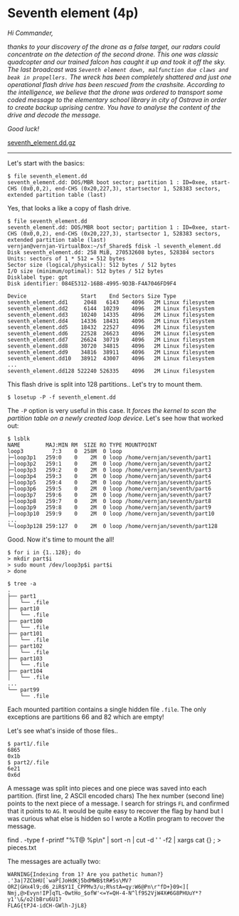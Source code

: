 # Seventh element (4p)
_Hi Commander,_

_thanks to your discovery of the drone as a false target, our radars could concentrate on the detection
of the second drone. This one was classic quadcopter and our trained falcon has caught it up and took
it off the sky. The last broadcast was `Seventh element down, malfunction due claws and beak in propellers.`
The wreck has been completely shattered and just one operational flash drive has been rescued from the
crashsite. According to the intelligence, we believe that the drone was ordered to transport some coded
message to the elementary school library in city of Ostrava in order to create backup uprising centre.
You have to analyse the content of the drive and decode the message._

_Good luck!_

[seventh_element.dd.gz](seventh_element.dd.gz)

---

Let's start with the basics:
```
$ file seventh_element.dd 
seventh_element.dd: DOS/MBR boot sector; partition 1 : ID=0xee, start-CHS (0x0,0,2), end-CHS (0x20,227,3), startsector 1, 528383 sectors, extended partition table (last)
```
Yes, that looks a like a copy of flash drive.

```
$ file seventh_element.dd 
seventh_element.dd: DOS/MBR boot sector; partition 1 : ID=0xee, start-CHS (0x0,0,2), end-CHS (0x20,227,3), startsector 1, 528383 sectors, extended partition table (last)
vernjan@vernjan-VirtualBox:~/sf_Shared$ fdisk -l seventh_element.dd 
Disk seventh_element.dd: 258 MiB, 270532608 bytes, 528384 sectors
Units: sectors of 1 * 512 = 512 bytes
Sector size (logical/physical): 512 bytes / 512 bytes
I/O size (minimum/optimal): 512 bytes / 512 bytes
Disklabel type: gpt
Disk identifier: 084E5312-16B8-4995-9D3B-F4A7046FD9F4

Device                 Start    End Sectors Size Type
seventh_element.dd1     2048   6143    4096   2M Linux filesystem
seventh_element.dd2     6144  10239    4096   2M Linux filesystem
seventh_element.dd3    10240  14335    4096   2M Linux filesystem
seventh_element.dd4    14336  18431    4096   2M Linux filesystem
seventh_element.dd5    18432  22527    4096   2M Linux filesystem
seventh_element.dd6    22528  26623    4096   2M Linux filesystem
seventh_element.dd7    26624  30719    4096   2M Linux filesystem
seventh_element.dd8    30720  34815    4096   2M Linux filesystem
seventh_element.dd9    34816  38911    4096   2M Linux filesystem
seventh_element.dd10   38912  43007    4096   2M Linux filesystem
...
seventh_element.dd128 522240 526335    4096   2M Linux filesystem
```

This flash drive is split into 128 partitions.. Let's try to mount them.
```
$ losetup -P -f seventh_element.dd
```
The `-P` option is very useful in this case. It _forces the kernel to scan the partition table on a newly created
loop device_. Let's see how that worked out:
``` 
$ lsblk
NAME        MAJ:MIN RM  SIZE RO TYPE MOUNTPOINT
loop3         7:3    0  258M  0 loop 
├─loop3p1   259:0    0    2M  0 loop /home/vernjan/seventh/part1
├─loop3p2   259:1    0    2M  0 loop /home/vernjan/seventh/part2
├─loop3p3   259:2    0    2M  0 loop /home/vernjan/seventh/part3
├─loop3p4   259:3    0    2M  0 loop /home/vernjan/seventh/part4
├─loop3p5   259:4    0    2M  0 loop /home/vernjan/seventh/part5
├─loop3p6   259:5    0    2M  0 loop /home/vernjan/seventh/part6
├─loop3p7   259:6    0    2M  0 loop /home/vernjan/seventh/part7
├─loop3p8   259:7    0    2M  0 loop /home/vernjan/seventh/part8
├─loop3p9   259:8    0    2M  0 loop /home/vernjan/seventh/part9
├─loop3p10  259:9    0    2M  0 loop /home/vernjan/seventh/part10
...
└─loop3p128 259:127  0    2M  0 loop /home/vernjan/seventh/part128
```
Good. Now it's time to mount the all!
```
$ for i in {1..128}; do
> mkdir part$i
> sudo mount /dev/loop3p$i part$i
> done
```

```
$ tree -a
.
├── part1
│   └── .file
├── part10
│   └── .file
├── part100
│   └── .file
├── part101
│   └── .file
├── part102
│   └── .file
├── part103
│   └── .file
├── part104
│   └── .file
...
└── part99
    └── .file
```

Each mounted partition contains a single hidden file `.file`. The only exceptions are partitions 66 and 82
which are empty!

Let's see what's inside of those files..
```
$ part1/.file
6865
0x1b
$ part2/.file
6e21
0x6d
```

A message was split into pieces and one piece was saved into each partition. 
(first line, 2 ASCII encoded chars)
The hex number (second line) points to the next piece of a message. I search for strings `FL` and confirmed that it
points to `AG`. It would be quite easy to recover the flag by hand but I was curious what else is hidden
so I wrote a Kotlin program to recover the message.

find . -type f -printf "%T@ %p\n" | sort -n | cut -d ' ' -f2 | xargs cat {} \; > pieces.txt


The messages are actually two:
```
WARNING{Indexing from 1? Are you pathetic human?} .'3a|7ZCbHU[`waP[JoHdKj5bdMWB$tR#5s\MV?ORZ|GHx4l9;d6_2iR$Y1I_CPPMv3/u;R%stA=qy:W6@Pn\r"fD+}09<][ Nmj,@>Evyn!IP]qTL-0wtHo_$ofW'<=Y=QH-4-N^lf9S2VjW4X#6G8PHUuY*?y1'\&/o2(bBru6U1? 
FLAG{tPJ4-idCH-GWlh-JjL8} 
```